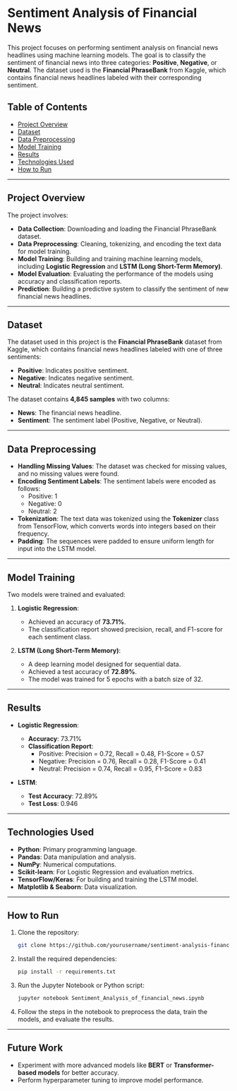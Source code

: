 # Sentiment Analysis of Financial News

This project focuses on performing sentiment analysis on financial news headlines using machine learning models. The goal is to classify the sentiment of financial news into three categories: **Positive**, **Negative**, or **Neutral**. The dataset used is the **Financial PhraseBank** from Kaggle, which contains financial news headlines labeled with their corresponding sentiment.

## Table of Contents
- [Project Overview](#project-overview)
- [Dataset](#dataset)
- [Data Preprocessing](#data-preprocessing)
- [Model Training](#model-training)
- [Results](#results)
- [Technologies Used](#technologies-used)
- [How to Run](#how-to-run)

---

## Project Overview
The project involves:
- **Data Collection**: Downloading and loading the Financial PhraseBank dataset.
- **Data Preprocessing**: Cleaning, tokenizing, and encoding the text data for model training.
- **Model Training**: Building and training machine learning models, including **Logistic Regression** and **LSTM (Long Short-Term Memory)**.
- **Model Evaluation**: Evaluating the performance of the models using accuracy and classification reports.
- **Prediction**: Building a predictive system to classify the sentiment of new financial news headlines.

---

## Dataset
The dataset used in this project is the **Financial PhraseBank** dataset from Kaggle, which contains financial news headlines labeled with one of three sentiments:
- **Positive**: Indicates positive sentiment.
- **Negative**: Indicates negative sentiment.
- **Neutral**: Indicates neutral sentiment.

The dataset contains **4,845 samples** with two columns:
- **News**: The financial news headline.
- **Sentiment**: The sentiment label (Positive, Negative, or Neutral).

---

## Data Preprocessing
- **Handling Missing Values**: The dataset was checked for missing values, and no missing values were found.
- **Encoding Sentiment Labels**: The sentiment labels were encoded as follows:
  - Positive: 1
  - Negative: 0
  - Neutral: 2
- **Tokenization**: The text data was tokenized using the **Tokenizer** class from TensorFlow, which converts words into integers based on their frequency.
- **Padding**: The sequences were padded to ensure uniform length for input into the LSTM model.

---

## Model Training
Two models were trained and evaluated:
1. **Logistic Regression**:
   - Achieved an accuracy of **73.71%**.
   - The classification report showed precision, recall, and F1-score for each sentiment class.

2. **LSTM (Long Short-Term Memory)**:
   - A deep learning model designed for sequential data.
   - Achieved a test accuracy of **72.89%**.
   - The model was trained for 5 epochs with a batch size of 32.

---

## Results
- **Logistic Regression**:
  - **Accuracy**: 73.71%
  - **Classification Report**:
    - Positive: Precision = 0.72, Recall = 0.48, F1-Score = 0.57
    - Negative: Precision = 0.76, Recall = 0.28, F1-Score = 0.41
    - Neutral: Precision = 0.74, Recall = 0.95, F1-Score = 0.83

- **LSTM**:
  - **Test Accuracy**: 72.89%
  - **Test Loss**: 0.946

---

## Technologies Used
- **Python**: Primary programming language.
- **Pandas**: Data manipulation and analysis.
- **NumPy**: Numerical computations.
- **Scikit-learn**: For Logistic Regression and evaluation metrics.
- **TensorFlow/Keras**: For building and training the LSTM model.
- **Matplotlib & Seaborn**: Data visualization.

---

## How to Run
1. Clone the repository:
   ```bash
   git clone https://github.com/yourusername/sentiment-analysis-financial-news.git
   ```
2. Install the required dependencies:
   ```bash
   pip install -r requirements.txt
   ```
3. Run the Jupyter Notebook or Python script:
   ```bash
   jupyter notebook Sentiment_Analysis_of_financial_news.ipynb
   ```
4. Follow the steps in the notebook to preprocess the data, train the models, and evaluate the results.

---

## Future Work
- Experiment with more advanced models like **BERT** or **Transformer-based models** for better accuracy.
- Perform hyperparameter tuning to improve model performance.
